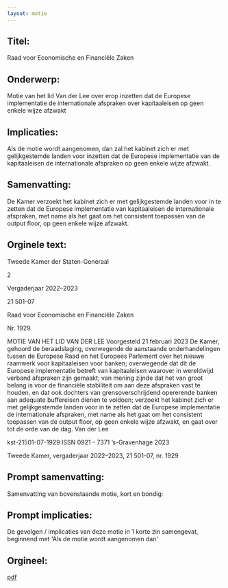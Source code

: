 ```yaml
---
layout: motie
---
```

## Titel:
Raad voor Economische en Financiële Zaken
## Onderwerp:
Motie van het lid Van der Lee over erop inzetten dat de Europese implementatie de internationale afspraken over kapitaaleisen op geen enkele wijze afzwakt 
## Implicaties:

Als de motie wordt aangenomen, dan zal het kabinet zich er met gelijkgestemde landen voor inzetten dat de Europese implementatie van de kapitaaleisen de internationale afspraken op geen enkele wijze afzwakt.
## Samenvatting:

De Kamer verzoekt het kabinet zich er met gelijkgestemde landen voor in te zetten dat de Europese implementatie van kapitaaleisen de internationale afspraken, met name als het gaat om het consistent toepassen van de output floor, op geen enkele wijze afzwakt.
## Orginele text:


Tweede Kamer der Staten-Generaal

2

Vergaderjaar 2022–2023

21 501-07

Raad voor Economische en Financiële Zaken

Nr. 1929

MOTIE VAN HET LID VAN DER LEE
Voorgesteld 21 februari 2023
De Kamer,
gehoord de beraadslaging,
overwegende de aanstaande onderhandelingen tussen de Europese Raad
en het Europees Parlement over het nieuwe raamwerk voor kapitaaleisen
voor banken;
overwegende dat dit de Europese implementatie betreft van kapitaaleisen
waarover in wereldwijd verband afspraken zijn gemaakt;
van mening zijnde dat het van groot belang is voor de financiële stabiliteit
om aan deze afspraken vast te houden, en dat ook dochters van grensoverschrijdend opererende banken aan adequate buffereisen dienen te
voldoen;
verzoekt het kabinet zich er met gelijkgestemde landen voor in te zetten
dat de Europese implementatie de internationale afspraken, met name als
het gaat om het consistent toepassen van de output floor, op geen enkele
wijze afzwakt,
en gaat over tot de orde van de dag.
Van der Lee

kst-21501-07-1929
ISSN 0921 - 7371
’s-Gravenhage 2023

Tweede Kamer, vergaderjaar 2022–2023, 21 501-07, nr. 1929


## Prompt samenvatting:
Samenvatting van bovenstaande motie, kort en bondig:


## Prompt implicaties:
De gevolgen / implicaties van deze motie in 1 korte zin samengevat, beginnend met 'Als de motie wordt aangenomen dan' 

## Orgineel:
[pdf](https://gegevensmagazijn.tweedekamer.nl/OData/v4/2.0/Document(a27c8026-d8fb-45c8-90d2-20d3aa31b800)/resource)

